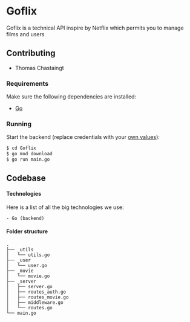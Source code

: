 # Goflix

Goflix is a technical API inspire by Netflix which permits you to manage films and users

## Contributing

- Thomas Chastaingt

### Requirements

Make sure the following dependencies are installed:
- [Go](https://golang.org/dl/)

### Running



Start the backend (replace credentials with your [own values](https://developer.twitter.com/en/apps)):
```bash
$ cd Goflix
$ go mod download
$ go run main.go
```

## Codebase

#### Technologies
Here is a list of all the big technologies we use:

    - Go (backend)

#### Folder structure

```
.
├── _utils
│   └── utils.go
├── _user
│   └── user.go
├── _movie
│   └── movie.go
├── _server
│   ├── server.go
│   ├── routes_auth.go
│   ├── routes_movie.go
│   ├── middleware.go
│   └── routes.go
└── main.go

```

